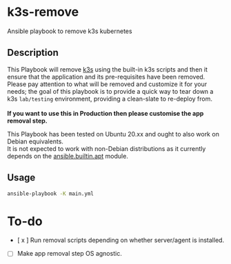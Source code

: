 # k3s-remove
Ansible playbook to remove k3s kubernetes

## Description
This Playbook will remove [k3s](https://k3s.io/) using the built-in k3s scripts and then it ensure that the application and its pre-requisites have been removed.
Please pay attention to what will be removed and customize it for your needs; the goal of this playbook is to provide a quick way to tear down a k3s `lab/testing` environment, providing a clean-slate to re-deploy from. <br>
<br>
**If you want to use this in Production then please customise the app removal step.**

This Playbook has been tested on Ubuntu 20.xx and ought to also work on Debian equivalents.<br>
It is not expected to work with non-Debian distributions as it currently depends on the [ansible.builtin.apt](https://docs.ansible.com/ansible/latest/collections/ansible/builtin/apt_module.html) module.

## Usage

```bash
ansible-playbook -K main.yml
```



# To-do
- [ x ] Run removal scripts depending on whether server/agent is installed.
- [ ] Make app removal step OS agnostic.